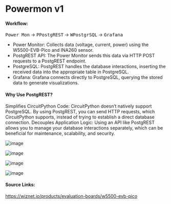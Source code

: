 # Powermon v1

#### Workflow:
<kbd>Power Mon</kbd> -> <kbd>PPostgREST</kbd> -> <kbd>WPostgrSQL</kbd> -> <kbd>Grafana</kbd>

- Power Monitor: Collects data (voltage, current, power) using the W5500-EVB-Pico and INA260 sensor.
- PostgREST API: The Power Monitor sends this data via HTTP POST requests to a PostgREST endpoint.
- PostgreSQL: PostgREST handles the database interactions, inserting the received data into the appropriate table in PostgreSQL.
- Grafana: Grafana connects directly to PostgreSQL, querying the stored data to generate visualizations.

#### Why Use PostgREST?
Simplifies CircuitPython Code: CircuitPython doesn’t natively support PostgreSQL. By using PostgREST, you can send HTTP requests, which CircuitPython supports, instead of trying to establish a direct database connection.
Decouples Application Logic: Using an API like PostgREST allows you to manage your database interactions separately, which can be beneficial for maintenance, scalability, and security.

![image](https://github.com/user-attachments/assets/49db55b6-98e4-4d5e-9223-cae198268a41)

![image](https://github.com/user-attachments/assets/1d418f4b-2c21-498d-a3a9-77d56ef51cfd)

![image](https://github.com/user-attachments/assets/057e570e-4e86-4cdd-adf8-f6acd81baa16)

![image](https://github.com/user-attachments/assets/1290b31a-7428-418c-a1e6-01e867cbc7c5)


#### Source Links:
https://wiznet.io/products/evaluation-boards/w5500-evb-pico
